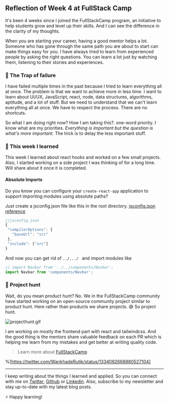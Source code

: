 ## Reflection of Week 4 at FullStack Camp

It's been 4 weeks since I joined the FullStackCamp program, an initiative to help students grow and level up their skills. And I can see the difference in the clarity of my thoughts.

When you are starting your career, having a good mentor helps a lot. Someone who has gone through the same path you are about to start can make things easy for you. I have always tried to learn from experienced people by asking the right questions. You can learn a lot just by watching them, listening to their stories and experiences.

### 🤯 The Trap of failure 
I have failed multiple times in the past because I tried to learn everything all at once. The problem is that we want to achieve more in less time. I want to learn about UI/UX, JavaScript, react, node, data structures, algorithms, aptitude, and a lot of stuff. But we need to understand that we can't learn everything all at once. We have to respect the process. There are no shortcuts. 

So what I am doing right now? How I am taking this?. one-word priority. I know what are my priorities. *Everything is important but the question is what's more important.* The trick is to delay the less important stuff.

### 📅 This week I learned
This week I learned about react hooks and worked on a few small projects. Also, I started working on a side project I was thinking of for a long time. Will share about it once it is completed.

#### Absolute Imports
Do you know you can configure your `create-react-app` application to support importing modules using absolute paths?

Just create a jsconfig.json file like this in the root directory. [jsconfig.json reference](https://code.visualstudio.com/docs/languages/jsconfig)
 ```javascript
//jsconfig.json
{
  "compilerOptions": {
    "baseUrl": "src"
  },
  "include": ["src"]
}

```

And now you can get rid of `../.../ ` and import modules like
```javascript
// import Navbar from '../../components/Navbar';
import Navbar from 'components/Navbar';

```


### 🎉 Project hunt
Wait, do you mean product hunt? No. We in the FullStackCamp community have started working on an open-source community project similar to product hunt. Here rather than products we share projects. 😅 So project hunt. 


![projecthunt.gif](https://cdn.hashnode.com/res/hashnode/image/upload/v1607104601740/uNh9kGj--.gif)

I am working on mostly the frontend part with react and tailwindcss. And the good thing is the mentors share valuable feedback on each PR which is helping me learn from my mistakes and get better at writing quality code.

> Learn more about [FullStackCamp](https://www.notion.so/Frontbench-fdbe59767b1741d6857efa2ce3a06ebc)


%[https://twitter.com/WankhadeRutik/status/1334082668980527104]


____________________________________________
I keep writing about the things I learned and applied. So you can connect with me on [Twitter](https://twitter.com/WankhadeRutik), [Github](https://github.com/rutikwankhade)  or [Linkedin](https://www.linkedin.com/in/rutik-wankhade). Also, subscribe to my newsletter and stay up-to-date with my latest blog posts.

⚡ Happy learning!



